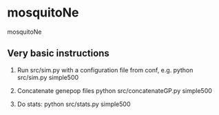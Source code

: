 mosquitoNe
==========

mosquitoNe


Very basic instructions
-----------------------


1. Run src/sim.py with a configuration file from conf, e.g.
python src/sim.py simple500

2. Concatenate genepop files
python src/concatenateGP.py simple500

3. Do stats:
python src/stats.py simple500
